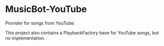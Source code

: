 # MusicBot-YouTube

Provider for songs from YouTube.

This project also contains a PlaybackFactory base for YouTube songs, but no implementation.
